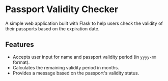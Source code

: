 # Passport Validity Checker

A simple web application built with Flask to help users check the validity of their passports based on the expiration date.

## Features
- Accepts user input for name and passport validity period (in `yyyy-mm` format).
- Calculates the remaining validity period in months.
- Provides a message based on the passport's validity status.
